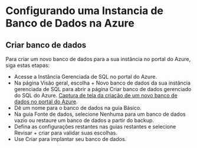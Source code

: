 # Configurando uma Instancia de Banco de Dados na Azure

## Criar banco de dados
Para criar um novo banco de dados para a sua instância no portal do Azure, siga estas etapas:

  - Acesse a Instância Gerenciada de SQL no portal do Azure.
  - Na página Visão geral, escolha + Novo banco de dados da sua instância gerenciada de SQL para abrir a página Criar banco de dados gerenciado do SQL do Azure.
[Captura de tela da criação de um novo banco de dados no portal do Azure](https://learn.microsoft.com/pt-br/azure/azure-sql/managed-instance/media/instance-create-quickstart/create-new-database-portal.png?view=azuresql).
  - Dê um nome para o banco de dados na guia Básico.
  - Na guia Fonte de dados, selecione Nenhuma para um banco de dados vazio ou restaure um banco de dados a partir do backup.
  - Defina as configurações restantes nas guias restantes e selecione Revisar + criar para validar suas escolhas.
  - Use Criar para implantar seu banco de dados.



